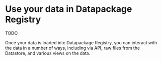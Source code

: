 # Use your data in Datapackage Registry

TODO

Once your data is loaded into Datapackage Registry, you can interact with the data in a number of ways, including via API, raw files from the Datastore, and various views on the data.
